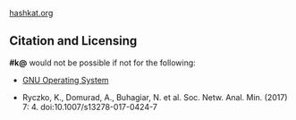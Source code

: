 [hashkat.org](http://hashkat.org)

## Citation and Licensing

**#k@** would not be possible if not for the following:

* [GNU Operating System](http://www.gnu.org/licenses/quick-guide-gplv3.en.html)

* Ryczko, K., Domurad, A., Buhagiar, N. et al. Soc. Netw. Anal. Min. (2017) 7: 4. doi:10.1007/s13278-017-0424-7
